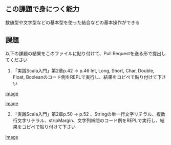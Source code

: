 ## この課題で身につく能力

数値型や文字型などの基本型を使った結合などの基本操作ができる

## 課題

以下の課題の結果をこのファイルに貼り付けて、Pull Requestを送る形で提出してください

1. 「実践Scala入門」第2章p.42 -> p.46 Int, Long, Short, Char, Double, Float, Booleanのコード例をREPLで実行し、結果をコピペで貼り付けて下さい

[image](https://user-images.githubusercontent.com/11292872/78370101-2a016200-7601-11ea-80b0-77924344c814.png)

[image](https://user-images.githubusercontent.com/11292872/78370127-34bbf700-7601-11ea-99c9-21385e52f9b1.png)


2. 「実践Scala入門」第2章p.50 -> p.52 、Stringの単一行文字リテラル、複数行文字リテラル、stripMargin、文字列補間のコード例をREPLで実行し、結果をコピペで貼り付けて下さい

[image](https://user-images.githubusercontent.com/11292872/78370819-20c4c500-7602-11ea-965a-dce2e30a919b.png)
